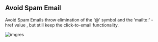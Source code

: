 ## Avoid Spam Email

Avoid Spam Emails throw elimination  of the '@' symbol and the 'mailto:' - href value
, but still keep the click-to-email functionality.

![imgres](https://cloud.githubusercontent.com/assets/4086365/13666403/b1b09a7e-e6b1-11e5-9ab2-e8b4544f804c.jpg)
